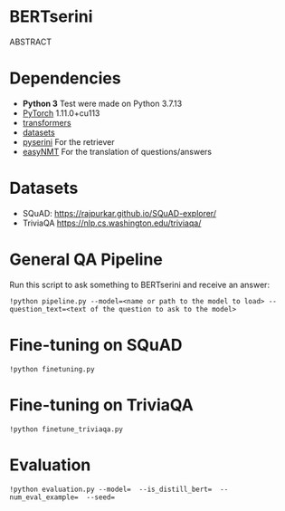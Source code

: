 # BERTserini

ABSTRACT

# Dependencies
- **Python 3** Test were made on Python 3.7.13
- [PyTorch](https://github.com/pytorch/pytorch) 1.11.0+cu113
- [transformers](https://github.com/huggingface/transformers)
- [datasets](https://github.com/huggingface/datasets) 
- [pyserini](https://github.com/castorini/pyserini) For the retriever
- [easyNMT](https://github.com/UKPLab/EasyNMT) For the translation of questions/answers

# Datasets
- SQuAD: https://rajpurkar.github.io/SQuAD-explorer/
- TriviaQA https://nlp.cs.washington.edu/triviaqa/

# General QA Pipeline
Run this script to ask something to BERTserini and receive an answer:
```
!python pipeline.py --model=<name or path to the model to load> --question_text=<text of the question to ask to the model>
```

# Fine-tuning on SQuAD
```
!python finetuning.py 
```

# Fine-tuning on TriviaQA
```
!python finetune_triviaqa.py 
```

# Evaluation
```
!python evaluation.py --model=  --is_distill_bert=  --num_eval_example=  --seed=
```

